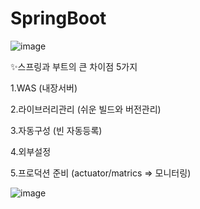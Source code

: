 # SpringBoot

![image](https://github.com/91CHS/SpringBoot/assets/68048878/96d8a1a0-65af-489b-96bb-ec6bdf0f68a3)

✨스프링과 부트의 큰 차이점 5가지

1.WAS (내장서버)

2.라이브러리관리 (쉬운 빌드와 버전관리)

3.자동구성 (빈 자동등록)

4.외부설정

5.프로덕션 준비 (actuator/matrics => 모니터링)

![image](https://github.com/91CHS/SpringBoot/assets/68048878/b0aa0fbd-b09c-4179-a72e-64c475fefb2c)
